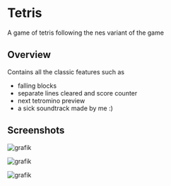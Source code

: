 # Tetris #
A game of tetris following the nes variant of the game

## Overview ##

Contains all the classic features such as
  - falling blocks
  - separate lines cleared and score counter
  - next tetromino preview
  - a sick soundtrack made by me :)


## Screenshots ##

![grafik](https://github.com/user-attachments/assets/d8ea98a1-4eef-4566-a0c3-0e080203771c)


![grafik](https://github.com/user-attachments/assets/4cc13f8c-4831-47ca-9186-4b7e7331e6e7)


![grafik](https://github.com/user-attachments/assets/1f991ea5-52d0-4185-94ec-cc8c33876cb2)
